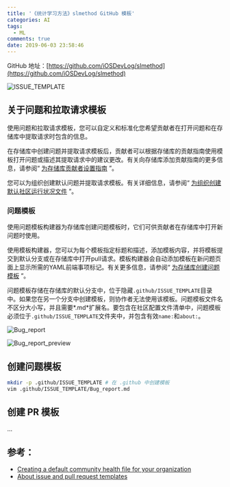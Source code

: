```yaml
---
title: '《统计学习方法》slmethod GitHub 模板'
categories: AI
tags:
  - ML
comments: true
date: 2019-06-03 23:58:46
---
```


GitHub 地址：[https://github.com/iOSDevLog/slmethod](https://github.com/iOSDevLog/slmethod)

![ISSUE_TEMPLATE](https://upload-images.jianshu.io/upload_images/910914-f246b1e9c8d9dee9.png?imageMogr2/auto-orient/strip%7CimageView2/2/w/1240)

<!--more-->

## 关于问题和拉取请求模板

使用问题和拉取请求模板，您可以自定义和标准化您希望贡献者在打开问题和在存储库中提取请求时包含的信息。

在存储库中创建问题并提取请求模板后，贡献者可以根据存储库的贡献指南使用模板打开问题或描述其提取请求中的建议更改。有关向存储库添加贡献指南的更多信息，请参阅“ [为存储库贡献者设置指南](https://help.github.com/en/articles/setting-guidelines-for-repository-contributors) ”。

您可以为组织创建默认问题并提取请求模板。有关详细信息，请参阅“ [为组织创建默认社区运行状况文件](https://help.github.com/en/articles/creating-a-default-community-health-file-for-your-organization) ”。

### 问题模板

使用问题模板构建器为存储库创建问题模板时，它们可供贡献者在存储库中打开新问题时使用。

使用模板构建器，您可以为每个模板指定标题和描述，添加模板内容，并将模板提交到默认分支或在存储库中打开pull请求。模板构建器会自动添加模板在新问题页面上显示所需的YAML前端事项标记。有关更多信息，请参阅“ [为存储库创建问题模板](https://help.github.com/en/articles/creating-issue-templates-for-your-repository) ”。

问题模板存储在存储库的默认分支中，位于隐藏`.github/ISSUE_TEMPLATE`目录中。如果您在另一个分支中创建模板，则协作者无法使用该模板。问题模板文件名不区分大小写，并且需要*.md*扩展名。要包含在社区配置文件清单中，问题模板必须位于`.github/ISSUE_TEMPLATE`文件夹中，并包含有效`name:`和`about:`。

![Bug_report](https://upload-images.jianshu.io/upload_images/910914-08c5a0081f6d3bee.png?imageMogr2/auto-orient/strip%7CimageView2/2/w/1240)

![Bug_report_preview](https://upload-images.jianshu.io/upload_images/910914-5097789492864835.png?imageMogr2/auto-orient/strip%7CimageView2/2/w/1240)

## 创建问题模板

```sh
mkdir -p .github/ISSUE_TEMPLATE # 在 .github 中创建模板
vim .github/ISSUE_TEMPLATE/Bug_report.md
```

## 创建 PR 模板

...

## 参考：

* [Creating a default community health file for your organization](https://help.github.com/en/articles/creating-a-default-community-health-file-for-your-organization)
* [About issue and pull request templates](https://help.github.com/en/articles/about-issue-and-pull-request-templates)
